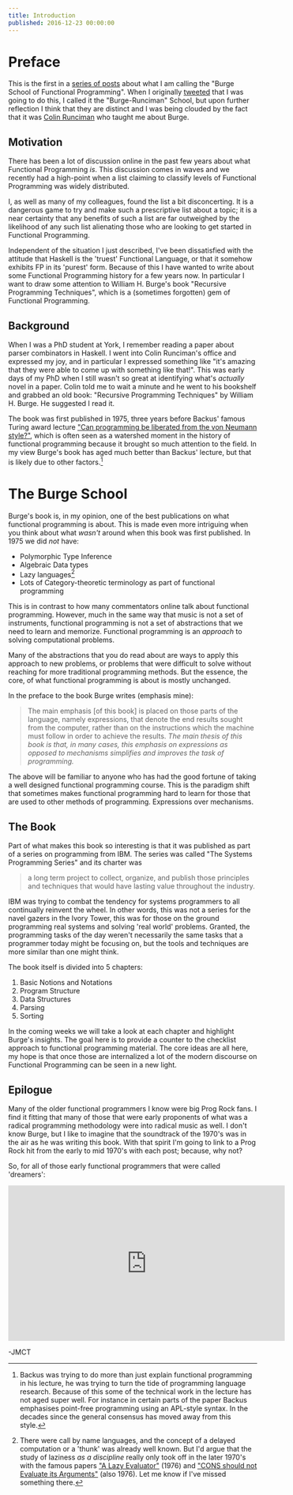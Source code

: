 ```yaml
---
title: Introduction
published: 2016-12-23 00:00:00
---
```


Preface
=======

This is the first in a [series of posts](http://jmct.cc/burge.html) about what I
am calling the "Burge School of Functional Programming". When I originally
[tweeted](https://twitter.com/josecalderon/status/804154036375187458) that I was
going to do this, I called it the "Burge-Runciman" School, but upon further
reflection I think that they are distinct and I was being clouded by the fact
that it was [Colin Runciman](https://www-users.cs.york.ac.uk/colin/) who taught
me about Burge.

Motivation
----------

There has been a lot of discussion online in the past few years about what
Functional Programming _is_. This discussion comes in waves and we recently had
a high-point when a list claiming to classify levels of Functional Programming
was widely distributed.

I, as well as many of my colleagues, found the list a bit disconcerting. It is a
dangerous game to try and make such a prescriptive list about a topic; it is a
near certainty that any benefits of such a list are far outweighed by the
likelihood of any such list alienating those who are looking to get started in
Functional Programming.

Independent of the situation I just described, I've been dissatisfied with the
attitude that Haskell is the 'truest' Functional Language, or that it somehow
exhibits FP in its 'purest' form. Because of this I have wanted to write about
some Functional Programming history for a few years now. In particular I want to
draw some attention to William H. Burge's book "Recursive Programming
Techniques", which is a (sometimes forgotten) gem of Functional Programming.

Background
----------

When I was a PhD student at York, I remember reading a paper about parser
combinators in Haskell. I went into Colin Runciman's office and expressed my
joy, and in particular I expressed something like "it's amazing that they were
able to come up with something like that!". This was early days of my PhD when I
still wasn't so great at identifying what's _actually_ novel in a paper. Colin
told me to wait a minute and he went to his bookshelf and grabbed an old book:
"Recursive Programming Techniques" by William H. Burge. He suggested I read it.

The book was first published in 1975, three years before Backus' famous Turing
award lecture ["Can programming be liberated from the von Neumann
style?"](http://dl.acm.org/citation.cfm?id=359579), which is often seen as a
watershed moment in the history of functional programming because it brought so
much attention to the field. In my view Burge's book has aged much better than
Backus' lecture, but that is likely due to other factors.[^1]

[^1]: Backus was trying to do more than just explain functional programming in
his lecture, he was trying to turn the tide of programming language research.
Because of this some of the technical work in the lecture has not aged super
well. For instance in certain parts of the paper Backus emphasises point-free
programming using an APL-style syntax. In the decades since the general
consensus has moved away from this style.

The Burge School
================

Burge's book is, in my opinion, one of the best publications on what functional
programming is about. This is made even more intriguing when you think about
what _wasn't_ around when this book was first published. In 1975 we did _not_
have:

* Polymorphic Type Inference
* Algebraic Data types
* Lazy languages[^2]
* Lots of Category-theoretic terminology as part of functional programming

This is in contrast to how many commentators online talk about functional
programming. However, much in the same way that music is not a set of
instruments, functional programming is not a set of abstractions that we need to
learn and memorize. Functional programming is an _approach_ to solving
computational problems.

Many of the abstractions that you do read about are ways to apply this approach
to new problems, or problems that were difficult to solve without reaching for
more traditional programming methods. But the essence, the core, of what
functional programming is about is mostly unchanged.

In the preface to the book Burge writes (emphasis mine):

> The main emphasis [of this book] is placed on those parts of the language,
> namely expressions, that denote the end results sought from the computer,
> rather than on the instructions which the machine must follow in order to
> achieve the results. _The main thesis of this book is that, in many cases,
> this emphasis on expressions as opposed to mechanisms simplifies and
> improves the task of programming._

The above will be familiar to anyone who has had the good fortune of taking
a well designed functional programming course. This is the paradigm shift that
sometimes makes functional programming hard to learn for those that are used to
other methods of programming. Expressions over mechanisms.

The Book
--------

Part of what makes this book so interesting is that it was published as part of
a series on programming from IBM. The series was called "The Systems Programming
Series" and its charter was

> a long term project to collect, organize, and publish those principles and
> techniques that would have lasting value throughout the industry.

IBM was trying to combat the tendency for systems programmers to all continually
reinvent the wheel. In other words, this was not a series for the navel gazers
in the Ivory Tower, this was for those on the ground programming real systems
and solving 'real world' problems. Granted, the programming tasks of the day
weren't necessarily the same tasks that a programmer today might be focusing on,
but the tools and techniques are more similar than one might think. 

The book itself is divided into 5 chapters:

1. Basic Notions and Notations
2. Program Structure
3. Data Structures
4. Parsing
5. Sorting

In the coming weeks we will take a look at each chapter and highlight Burge's
insights. The goal here is to provide a counter to the checklist approach to
functional programming material. The core ideas are all here, my hope is that
once those are internalized a lot of the modern discourse on Functional
Programming can be seen in a new light.

Epilogue
--------

Many of the older functional programmers I know were big Prog Rock fans. I find
it fitting that many of those that were early proponents of what was a radical
programming methodology were into radical music as well. I don't know Burge, but
I like to imagine that the soundtrack of the 1970's was in the air as he was
writing this book. With that spirit I'm going to link to a Prog Rock hit from
the early to mid 1970's with each post; because, why not?

So, for all of those early functional programmers that were called 'dreamers':

<iframe width="560" height="315" src="https://www.youtube.com/embed/xkkvBfWAXgI"
frameborder="0" allowfullscreen></iframe>

[^2]: There were call by name languages, and the concept of a delayed
computation or a 'thunk' was already well known. But I'd argue that the study of
laziness _as a discipline_ really only took off in the later 1970's with the
famous papers ["A Lazy Evaluator"](http://dl.acm.org/citation.cfm?id=811543)
(1976) and ["CONS should not Evaluate its
Arguments"](http://www.cs.indiana.edu/cgi-bin/techreports/TRNNN.cgi?trnum=TR44)
(also 1976). Let me know if I've missed something there.

-JMCT
